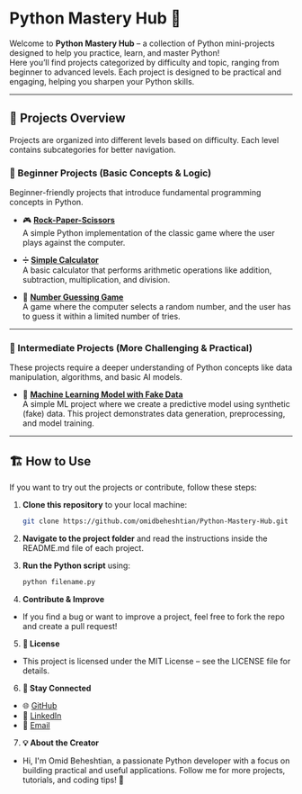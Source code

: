 # Python Mastery Hub 🐍  

Welcome to **Python Mastery Hub** – a collection of Python mini-projects designed to help you practice, learn, and master Python!  
Here you’ll find projects categorized by difficulty and topic, ranging from beginner to advanced levels. Each project is designed to be practical and engaging, helping you sharpen your Python skills.  

---

## 🚀 Projects Overview  

Projects are organized into different levels based on difficulty. Each level contains subcategories for better navigation.  

### 🧩 Beginner Projects (Basic Concepts & Logic)  
Beginner-friendly projects that introduce fundamental programming concepts in Python.  

- 🎮 **[Rock-Paper-Scissors](https://github.com/omidbeheshtian/Python-Mastery-Hub/tree/main/Beginner/games/Rock-Paper-Scissors)**  
  A simple Python implementation of the classic game where the user plays against the computer.  

- ➗ **[Simple Calculator](https://github.com/omidbeheshtian/Python-Mastery-Hub/tree/main/Beginner/other/Simple-Calculator)**  
  A basic calculator that performs arithmetic operations like addition, subtraction, multiplication, and division.  

- 🔢 **[Number Guessing Game](https://github.com/omidbeheshtian/Python-Mastery-Hub/tree/main/Beginner/games/Number-Guessing-Game)**  
  A game where the computer selects a random number, and the user has to guess it within a limited number of tries.  

---

### 🚀 Intermediate Projects (More Challenging & Practical)  
These projects require a deeper understanding of Python concepts like data manipulation, algorithms, and basic AI models.  

- 🤖 **[Machine Learning Model with Fake Data](./intermediate/machine_learning/fake_data_model)**  
  A simple ML project where we create a predictive model using synthetic (fake) data. This project demonstrates data generation, preprocessing, and model training.  

---

## 🏗️ How to Use  

If you want to try out the projects or contribute, follow these steps:  

1. **Clone this repository** to your local machine:  
   ```bash
   git clone https://github.com/omidbeheshtian/Python-Mastery-Hub.git
   ```

2. **Navigate to the project folder** and read the instructions inside the README.md file of each project.
3. **Run the Python script** using:
     ```bash
   python filename.py
   ```
4. **Contribute & Improve**
- If you find a bug or want to improve a project, feel free to fork the repo and create a pull request!
5. **📝 License**
- This project is licensed under the MIT License – see the LICENSE file for details.
6. **📢 Stay Connected**
- 🌐 [GitHub](https://github.com/omidbeheshtian)
- 🔗 [LinkedIn](https://www.linkedin.com/in/omid-beheshtian)
- 🔗 [Email](mailto:omid.enterprise@outlook.com)

7. **💡 About the Creator**
- Hi, I'm Omid Beheshtian, a passionate Python developer with a focus on building practical and useful applications. Follow me for more projects, tutorials, and coding tips! 🚀
